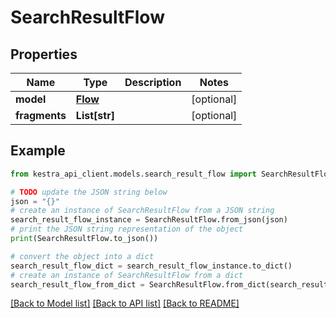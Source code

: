 # SearchResultFlow


## Properties

Name | Type | Description | Notes
------------ | ------------- | ------------- | -------------
**model** | [**Flow**](Flow.md) |  | [optional] 
**fragments** | **List[str]** |  | [optional] 

## Example

```python
from kestra_api_client.models.search_result_flow import SearchResultFlow

# TODO update the JSON string below
json = "{}"
# create an instance of SearchResultFlow from a JSON string
search_result_flow_instance = SearchResultFlow.from_json(json)
# print the JSON string representation of the object
print(SearchResultFlow.to_json())

# convert the object into a dict
search_result_flow_dict = search_result_flow_instance.to_dict()
# create an instance of SearchResultFlow from a dict
search_result_flow_from_dict = SearchResultFlow.from_dict(search_result_flow_dict)
```
[[Back to Model list]](../README.md#documentation-for-models) [[Back to API list]](../README.md#documentation-for-api-endpoints) [[Back to README]](../README.md)


